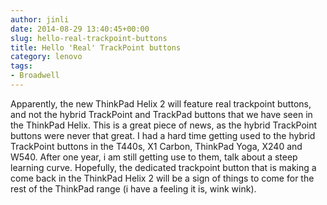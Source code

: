 ```yaml
---
author: jinli
date: 2014-08-29 13:40:45+00:00
slug: hello-real-trackpoint-buttons
title: Hello 'Real' TrackPoint buttons
category: lenovo
tags:
- Broadwell
---
```

Apparently, the new ThinkPad Helix 2 will feature real trackpoint buttons, and not the hybrid TrackPoint and TrackPad buttons that we have seen in the ThinkPad Helix. This is a great piece of news, as the hybrid TrackPoint buttons were never that great. I had a hard time getting used to the hybrid TrackPoint buttons in the T440s, X1 Carbon, ThinkPad Yoga, X240 and W540. After one year, i am still getting use to them, talk about a steep learning curve. Hopefully, the dedicated trackpoint button that is making a come back in the ThinkPad Helix 2 will be a sign of things to come for the rest of the ThinkPad range (i have a feeling it is, wink wink).
